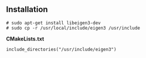 ## Installation  
	# sudo apt-get install libeigen3-dev
	# sudo cp -r /usr/local/include/eigen3 /usr/include 

**CMakeLists.txt**  
 
	include_directories("/usr/include/eigen3")